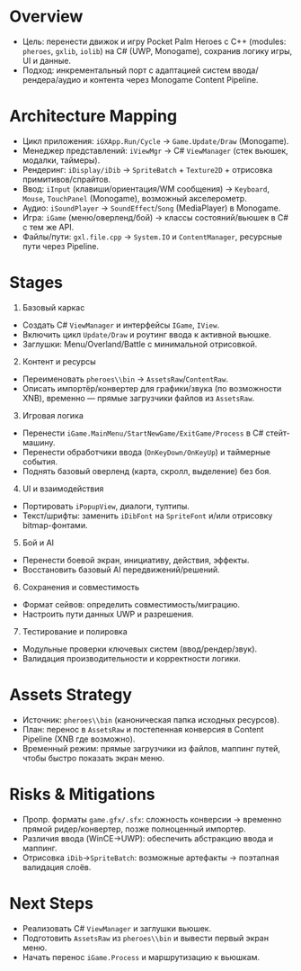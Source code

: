 # Overview
- Цель: перенести движок и игру Pocket Palm Heroes с C++ (modules: `pheroes`, `gxlib`, `iolib`) на C# (UWP, Monogame), сохранив логику игры, UI и данные.
- Подход: инкрементальный порт с адаптацией систем ввода/рендера/аудио и контента через Monogame Content Pipeline.

# Architecture Mapping
- Цикл приложения: `iGXApp.Run/Cycle` → `Game.Update/Draw` (Monogame).
- Менеджер представлений: `iViewMgr` → C# `ViewManager` (стек вьюшек, модалки, таймеры).
- Рендеринг: `iDisplay/iDib` → `SpriteBatch` + `Texture2D` + отрисовка примитивов/спрайтов.
- Ввод: `iInput` (клавиши/ориентация/WM сообщения) → `Keyboard`, `Mouse`, `TouchPanel` (Monogame), возможный акселерометр.
- Аудио: `iSoundPlayer` → `SoundEffect`/`Song` (MediaPlayer) в Monogame.
- Игра: `iGame` (меню/оверленд/бой) → классы состояний/вьюшек в C# с тем же API.
- Файлы/пути: `gxl.file.cpp` → `System.IO` и `ContentManager`, ресурсные пути через Pipeline.

# Stages
1) Базовый каркас
- Создать C# `ViewManager` и интерфейсы `IGame`, `IView`.
- Включить цикл `Update/Draw` и роутинг ввода к активной вьюшке.
- Заглушки: Menu/Overland/Battle с минимальной отрисовкой.

2) Контент и ресурсы
- Переименовать `pheroes\\bin` → `AssetsRaw`/`ContentRaw`.
- Описать импортёр/конвертер для графики/звука (по возможности XNB), временно — прямые загрузчики файлов из `AssetsRaw`.

3) Игровая логика
- Перенести `iGame.MainMenu/StartNewGame/ExitGame/Process` в C# стейт-машину.
- Перенести обработчики ввода (`OnKeyDown/OnKeyUp`) и таймерные события.
- Поднять базовый оверленд (карта, скролл, выделение) без боя.

4) UI и взаимодействия
- Портировать `iPopupView`, диалоги, тултипы.
- Текст/шрифты: заменить `iDibFont` на `SpriteFont` и/или отрисовку bitmap-фонтами.

5) Бой и AI
- Перенести боевой экран, инициативу, действия, эффекты.
- Восстановить базовый AI передвижений/решений.

6) Сохранения и совместимость
- Формат сейвов: определить совместимость/миграцию.
- Настроить пути данных UWP и разрешения.

7) Тестирование и полировка
- Модульные проверки ключевых систем (ввод/рендер/звук).
- Валидация производительности и корректности логики.

# Assets Strategy
- Источник: `pheroes\\bin` (каноническая папка исходных ресурсов).
- План: перенос в `AssetsRaw` и постепенная конверсия в Content Pipeline (XNB где возможно).
- Временный режим: прямые загрузчики из файлов, маппинг путей, чтобы быстро показать экран меню.

# Risks & Mitigations
- Пропр. форматы `game.gfx/.sfx`: сложность конверсии → временно прямой ридер/конвертер, позже полноценный импортер.
- Различия ввода (WinCE→UWP): обеспечить абстракцию ввода и маппинг.
- Отрисовка `iDib`→`SpriteBatch`: возможные артефакты → поэтапная валидация слоёв.

# Next Steps
- Реализовать C# `ViewManager` и заглушки вьюшек.
- Подготовить `AssetsRaw` из `pheroes\\bin` и вывести первый экран меню.
- Начать перенос `iGame.Process` и маршрутизацию к вьюшкам.
